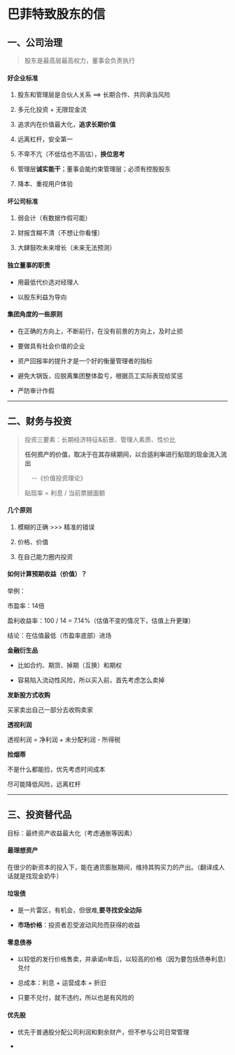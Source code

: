 # 

# 巴菲特致股东的信

## 一、公司治理

> 股东是最高层最高权力，董事会负责执行

#### 好企业标准

1. 股东和管理层是合伙人关系 ==> 长期合作、共同承当风险

2. 多元化投资 + 无限现金流

3. 追求内在价值最大化，**追求长期价值**

4. 远离杠杆，安全第一

5. 不卑不亢（不低估也不高估），**换位思考**

6. 管理层**诚实能干**；董事会能约束管理层；必须有控股股东

7. 降本、重视用户体验

#### 坏公司标准

1. 弱会计（有数据作假可能）

2. 财报含糊不清（不想让你看懂）

3. 大肆鼓吹未来增长（未来无法预测）

#### 独立董事的职责

- 用最低代价选对经理人

- 以股东利益为导向

#### 集团角度的一些原则

- 在正确的方向上，不断前行，在没有前景的方向上，及时止损

- 要做具有社会价值的企业

- 资产回报率的提升才是一个好的衡量管理者的指标

- 避免大锅饭，应脱离集团整体盈亏，根据员工实际表现给奖惩

- 严防审计作假

---

## 二、财务与投资

> 投资三要素：长期经济特征&前景、管理人素质、性价比
> 
> 
> 
> **任何资产的价值，取决于在其存续期间，以合适利率进行贴现的现金流入流出**
> 
>     --《价值投资理论》
> 
> 贴现率 = 利息 / 当前票据面额



#### 几个原则

1. 模糊的正确 >>> 精准的错误

2. 价格、价值

3. 在自己能力圈内投资



#### 如何计算预期收益（价值）？

举例：

市盈率：14倍

盈利收益率：100 / 14 = 7.14%（估值不变的情况下，估值上升更赚）

结论：在估值最低（市盈率底部）进场

**金融衍生品**

- 比如合约、期货、掉期（互换）和期权

- 容易陷入流动性风险，所以买入前，首先考虑怎么卖掉

**发新股方式收购**

买家卖出自己一部分去收购卖家

**透视利润**

透视利润 = 净利润 + 未分配利润 - 所得税



**捡烟蒂**

不是什么都能捡，优先考虑时间成本



尽可能降低风险，远离杠杆



---

## 三、投资替代品

目标：最终资产收益最大化（考虑通胀等因素）

#### 最理想资产

在很少的新资本的投入下，能在通货膨胀期间，维持其购买力的产出。（翻译成人话就是找现金奶牛）



#### 垃圾债

- 是一片雷区，有机会，但很难,**要寻找安全边际**

- **市场价格**：投资者忍受波动风险而获得的收益



#### 零息债券

- 以较低的发行价格售卖，并承诺n年后，以较高的价格（因为要包括债券利息）兑付

- 总成本：利息 + 运营成本 + 折旧

- 只要不兑付，就不违约，所以也是有风险的



#### 优先股

- 优先于普通股分配公司利润和剩余财产，但不参与公司日常管理

- 
